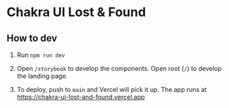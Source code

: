 # Chakra UI Lost & Found

## How to dev

1. Run `npm run dev`

1. Open `/storybook` to develop the components. Open root (`/`) to develop the landing page.

1. To deploy, push to `main` and Vercel will pick it up. The app runs at https://chakra-ui-lost-and-found.vercel.app
